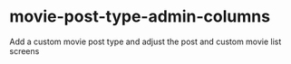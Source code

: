 # movie-post-type-admin-columns
Add a custom movie post type and adjust the post and custom movie list screens
